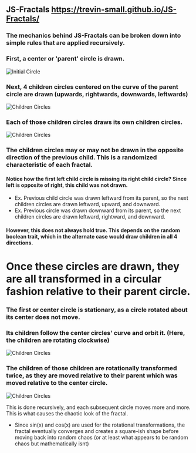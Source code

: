 ## JS-Fractals https://trevin-small.github.io/JS-Fractals/


### The mechanics behind JS-Fractals can be broken down into simple rules that are applied recursively.

### First, a center or 'parent' circle is drawn. 
![Initial Circle](https://github.com/Trevin-Small/JS-Fractals/blob/main/images/Initial_Circle.png)

### Next, 4 children circles centered on the curve of the parent circle are drawn (upwards, rightwards, downwards, leftwards)
![Children Circles](https://github.com/Trevin-Small/JS-Fractals/blob/main/images/Children.png)

### Each of those children circles draws its own children circles.
![Children Circles](https://github.com/Trevin-Small/JS-Fractals/blob/main/images/Second_Children.png)
### The children circles may or may not be drawn in the opposite direction of the previous child. This is a randomized characteristic of each fractal.
#### Notice how the first left child circle is missing its right child circle? Since left is opposite of right, this child was not drawn.
- Ex. Previous child circle was drawn leftward from its parent, so the next children circles are drawn leftward, upward, and downward.   
- Ex. Previous circle was drawn downward from its parent, so the next children circles are drawn leftward, rightward, and downward. 
#### However, this does not always hold true. This depends on the random boolean trait, which in the alternate case would draw children in all 4 directions.  

# Once these circles are drawn, they are all transformed in a circular fashion relative to their parent circle.  

### The first or center circle is stationary, as a circle rotated about its center does not move.
### Its children follow the center circles' curve and orbit it. (Here, the children are rotating clockwise)
![Children Circles](https://github.com/Trevin-Small/JS-Fractals/blob/main/images/First_Rotation.png)

### The children of those children are rotationally transformed twice, as they are moved relative to their parent which was moved relative to the center circle.
![Children Circles](https://github.com/Trevin-Small/JS-Fractals/blob/main/images/Second_Rotation.png)

This is done recursively, and each subsequent circle moves more and more. This is what causes the chaotic look of the fractal.

- Since sin(x) and cos(x) are used for the rotational transformations, the fractal eventually converges and creates a square-ish shape before moving back into random chaos (or at least what appears to be random chaos but mathematically isnt) 
